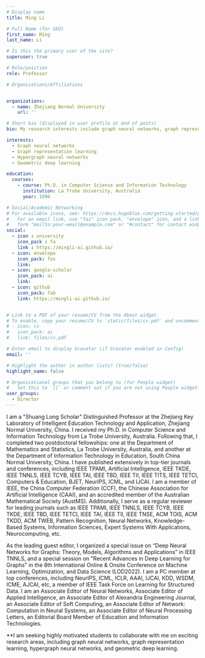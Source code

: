 ```yaml
---
# Display name
title: Ming Li

# Full Name (for SEO)
first_name: Ming
last_name: Li

# Is this the primary user of the site?
superuser: true

# Role/position
role: Professor

# Organizations/Affiliations


organizations:
  - name: Zhejiang Normal University
    url: ''

# Short bio (displayed in user profile at end of posts)
bio: My research interests include graph neural networks, graph representation learning, hypergraph neural networks, and geometric deep learning. 

interests:
  - Graph neural networks
  - Graph representation learning
  - Hypergraph neural networks
  - Geometric deep learning

education:
  courses:
    - course: Ph.D. in Computer Science and Information Technology
      institution: La Trobe University, Australia
      year: 1996

# Social/Academic Networking
# For available icons, see: https://docs.hugoblox.com/getting-started/page-builder/#icons
#   For an email link, use "fas" icon pack, "envelope" icon, and a link in the
#   form "mailto:your-email@example.com" or "#contact" for contact widget.
social:
  - icon : university
    icon_pack : fa
    link : https://mingli-ai.github.io/
  - icon: envelope
    icon_pack: fas
    link: 
  - icon: google-scholar
    icon_pack: ai
    link: 
  - icon: github
    icon_pack: fab
    link: https://mingli-ai.github.io/


# Link to a PDF of your resume/CV from the About widget.
# To enable, copy your resume/CV to `static/files/cv.pdf` and uncomment the lines below.
# - icon: cv
#   icon_pack: ai
#   link: files/cv.pdf

# Enter email to display Gravatar (if Gravatar enabled in Config)
email: ''

# Highlight the author in author lists? (true/false)
highlight_name: false

# Organizational groups that you belong to (for People widget)
#   Set this to `[]` or comment out if you are not using People widget.
user_groups:
  - Director
---
```


I am a "Shuang Long Scholar" Distinguished Professor at the Zhejiang Key Laboratory of Intelligent Education Technology and Application, Zhejiang Normal University, China. I received my Ph.D. in Computer Science and Information Technology from La Trobe University, Australia. Following that, I completed two postdoctoral fellowships: one at the Department of Mathematics and Statistics, La Trobe University, Australia, and another at the Department of Information Technology in Education, South China Normal University, China. I have published extensively in top-tier journals and conferences, including IEEE TPAMI, Artificial Intelligence, IEEE TKDE, IEEE TNNLS, IEEE TCYB, IEEE TAI, IEEE TBD, IEEE TII, IEEE TITS, IEEE TETCI, Computers & Education, BJET, NeurIPS, ICML, and IJCAI. I am a member of IEEE, the China Computer Federation (CCF), the Chinese Association for Artificial Intelligence (CAAI), and an accredited member of the Australian Mathematical Society (AustMS). Additionally, I serve as a regular reviewer for leading journals such as IEEE TPAMI, IEEE TNNLS, IEEE TCYB, IEEE TKDE, IEEE TBD, IEEE TETCI, IEEE TAI, IEEE TII, IEEE TNSE, ACM TOIS, ACM TKDD, ACM TWEB, Pattern Recognition, Neural Networks, Knowledge-Based Systems, Information Sciences, Expert Systems With Applications, Neurocomputing, etc.

As the leading guest editor, I organized a special issue on “Deep Neural Networks for Graphs: Theory, Models, Algorithms and Applications” in IEEE TNNLS, and a special session on "Recent Advances in Deep Learning for Graphs" in the 8th International Online & Onsite Conference on Machine Learning, Optimization, and Data Science (LOD2022). I am a PC member at top conferences, including NeurIPS, ICML, ICLR, AAAI, IJCAI, KDD, WSDM, ICME, AJCAI, etc, a member of IEEE Task Force on Learning for Structured Data. I am an Associate Editor of Neural Networks, Associate Editor of Applied Intelligence, an Associate Editor of Alexandria Engineering Journal, an Associate Editor of Soft Computing, an Associate Editor of Network: Computation in Neural Systems, an Associate Editor of Neural Processing Letters, an Editorial Board Member of Education and Information Technologies.

**I am seeking highly motivated students to collaborate with me on exciting research areas, including graph neural networks, graph representation learning, hypergraph neural networks, and geometric deep learning.

